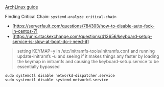 [ArchLinux guide](https://wiki.archlinux.org/title/Improving_performance/Boot_process)

Finding Critical Chain: `systemd-analyze critical-chain`

- [https://serverfault.com/questions/784303/how-to-disable-auto-fsck-in-centos-7]
- [https://unix.stackexchange.com/questions/413656/keyboard-setup-service-is-slow-at-boot-do-i-need-it]
> setting KEYMAP=y in /etc/initramfs-tools/initramfs.conf and running update-initramfs -u and seeing if it makes things any faster by loading the keymap in initramfs and causing the keyboard-setup.service to be essentially bypassed

```
sudo systemctl disable networkd-dispatcher.service
sudo systemctl disable systemd-networkd.service
```
